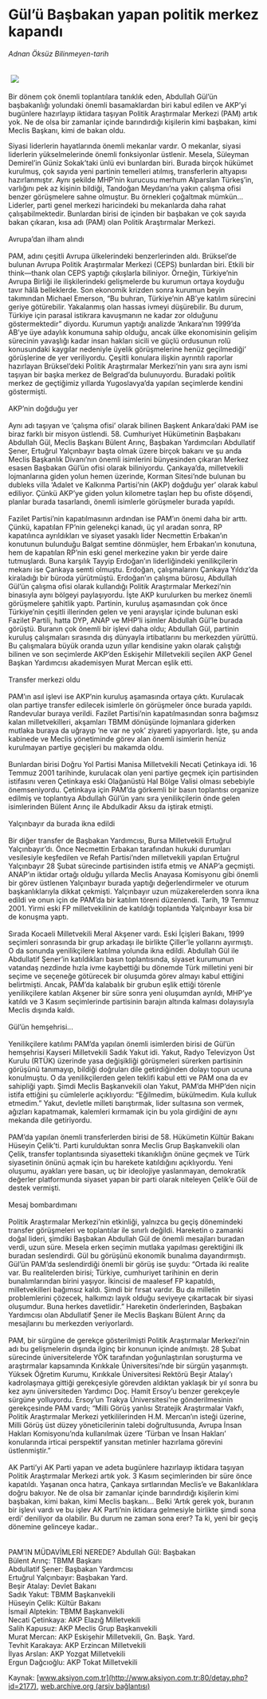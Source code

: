 # Gül’ü Başbakan yapan politik merkez kapandı

*Adnan Öksüz Bilinmeyen-tarih*

<div>
 <font>
  <img border="0" height="1" src="/web/20030901230639im_/http://www.aksiyon.com.tr/images/blank.gif"/>
 </font>
 <font class="content">
  <p>
   <img border="0" hspace="5" src="/web/20030901230639im_/http://www.aksiyon.com.tr/resim/32/32.jpg" vspace="5"/>
  </p>
 </font>
 <font class="content">
  Bir dönem çok önemli toplantılara tanıklık eden, Abdullah Gül’ün başbakanlığı yolundaki önemli basamaklardan biri kabul edilen ve AKP’yi bugünlere hazırlayıp iktidara taşıyan Politik Araştırmalar Merkezi (PAM) artık yok. Ne de olsa bir zamanlar içinde barındırdığı kişilerin kimi başbakan, kimi Meclis Başkanı, kimi de bakan oldu.
 </font>
 <p>
  <font class="content">
   Siyasi liderlerin hayatlarında önemli mekanlar vardır. O mekanlar, siyasi liderlerin yükselmelerinde önemli fonksiyonlar üstlenir. Mesela, Süleyman Demirel’in Güniz Sokak’taki ünlü evi bunlardan biri. Burada birçok hükümet kurulmuş, çok sayıda yeni partinin temelleri atılmış, transferlerin altyapısı hazırlanmıştır. Aynı şekilde MHP’nin kurucusu merhum Alparslan Türkeş’in, varlığını pek az kişinin bildiği, Tandoğan Meydanı’na yakın çalışma ofisi benzer görüşmelere sahne olmuştur. Bu örnekleri çoğaltmak mümkün... Liderler, parti genel merkezi haricindeki bu mekanlarda daha rahat çalışabilmektedir. Bunlardan birisi de içinden bir başbakan ve çok sayıda bakan çıkaran, kısa adı (PAM) olan Politik Araştırmalar Merkezi.
   <br/>
   <br/>
   Avrupa’dan ilham alındı
   <br/>
   <br/>
   PAM, adını çeşitli Avrupa ülkelerindeki benzerlerinden aldı. Brüksel’de bulunan Avrupa Politik Araştırmalar Merkezi (CEPS) bunlardan biri. Etkili bir think—thank olan CEPS yaptığı çıkışlarla biliniyor. Örneğin, Türkiye’nin Avrupa Birliği ile ilişkilerindeki gelişmelerde bu kurumun ortaya koyduğu tavır hâlâ belleklerde. Son ekonomik krizden sonra kurumun beyin takımından Michael Emerson, “Bu buhran, Türkiye’nin AB’ye katılım sürecini geriye götürebilir. Yakalanmış olan hassas ivmeyi düşürebilir. Bu durum, Türkiye için parasal istikrara kavuşmanın ne kadar zor olduğunu göstermektedir” diyordu. Kurumun yaptığı analizde ‘Ankara’nın 1999’da AB’ye üye adaylık konumuna sahip olduğu, ancak ülke ekonomisinin gelişim sürecinin yavaşlığı kadar insan hakları sicili ve güçlü ordusunun rolü konusundaki kaygılar nedeniyle üyelik görüşmelerine henüz geçilmediği’ görüşlerine de yer veriliyordu. Çeşitli konulara ilişkin ayrıntılı raporlar hazırlayan Brüksel’deki Politik Araştırmalar Merkezi’nin yanı sıra aynı ismi taşıyan bir başka merkez de Belgrad’da bulunuyordu. Buradaki politik merkez de geçtiğimiz yıllarda Yugoslavya’da yapılan seçimlerde kendini göstermişti.
   <br/>
   <br/>
   AKP’nin doğduğu yer
   <br/>
   <br/>
   Aynı adı taşıyan ve ‘çalışma ofisi’ olarak bilinen Başkent Ankara’daki PAM ise biraz farklı bir misyon üstlendi. 58. Cumhuriyet Hükümetinin Başbakanı Abdullah Gül, Meclis Başkanı Bülent Arınç, Başbakan Yardımcıları Abdullatif Şener, Ertuğrul Yalçınbayır başta olmak üzere birçok bakanı ve şu anda Meclis Başkanlık Divanı’nın önemli isimlerini bünyesinden çıkaran Merkez esasen Başbakan Gül’ün ofisi olarak biliniyordu. Çankaya’da, milletvekili lojmanlarına giden yolun hemen üzerinde, Korman Sitesi’nde bulunan bu dubleks villa ‘Adalet ve Kalkınma Partisi’nin (AKP) doğduğu yer’ olarak kabul ediliyor. Çünkü AKP’ye giden yolun kilometre taşları hep bu ofiste döşendi, planlar burada tasarlandı, önemli isimlerle görüşmeler burada yapıldı.
   <br/>
   <br/>
   Fazilet Partisi’nin kapatılmasının ardından ise PAM’ın önemi daha bir arttı. Çünkü, kapatılan FP’nin gelenekçi kanadı, üç yıl aradan sonra, RP kapatılınca ayrıldıkları ve siyaset yasaklı lider Necmettin Erbakan’ın konutunun bulunduğu Balgat semtine dönmüşler, hem Erbakan’ın konutuna, hem de kapatılan RP’nin eski genel merkezine yakın bir yerde daire tutmuşlardı. Buna karşılık Tayyip Erdoğan’ın liderliğindeki yenilikçilerin mekanı ise Çankaya semti olmuştu. Erdoğan, çalışmalarını Çankaya Yıldız’da kiraladığı bir büroda yürütmüştü. Erdoğan’ın çalışma bürosu, Abdullah Gül’ün çalışma ofisi olarak kullandığı Politik Araştırmalar Merkezi’nin binasıyla aynı bölgeyi paylaşıyordu. İşte AKP kurulurken bu merkez önemli görüşmelere şahitlik yaptı. Partinin, kuruluş aşamasından çok önce Türkiye’nin çeşitli illerinden gelen ve yeni arayışlar içinde bulunan eski Fazilet Partili, hatta DYP, ANAP ve MHP’li isimler Abdullah Gül’le burada görüştü. Buranın çok önemli bir işlevi daha oldu; Abdullah Gül, partinin kuruluş çalışmaları sırasında dış dünyayla irtibatlarını bu merkezden yürüttü. Bu çalışmalara büyük oranda uzun yıllar kendisine yakın olarak çalıştığı bilinen ve son seçimlerde AKP’den Eskişehir Milletvekili seçilen AKP Genel Başkan Yardımcısı akademisyen Murat Mercan eşlik etti.
   <br/>
   <br/>
   Transfer merkezi oldu
   <br/>
   <br/>
   PAM’ın asıl işlevi ise AKP’nin kuruluş aşamasında ortaya çıktı. Kurulacak olan partiye transfer edilecek isimlerle ön görüşmeler önce burada yapıldı. Randevular buraya verildi. Fazilet Partisi’nin kapatılmasından sonra bağımsız kalan milletvekilleri, akşamları TBMM dönüşünde lojmanlara giderken mutlaka buraya da uğrayıp ‘ne var ne yok’ ziyareti yapıyorlardı. İşte, şu anda kabinede ve Meclis yönetiminde görev alan önemli isimlerin henüz kurulmayan partiye geçişleri bu makamda oldu.
   <br/>
   <br/>
   Bunlardan birisi Doğru Yol Partisi Manisa Milletvekili Necati Çetinkaya idi. 16 Temmuz 2001 tarihinde, kurulacak olan yeni partiye geçmek için partisinden istifasını veren Çetinkaya eski Olağanüstü Hal Bölge Valisi olması sebebiyle önemseniyordu. Çetinkaya için PAM’da görkemli bir basın toplantısı organize edilmiş ve toplantıya Abdullah Gül’ün yanı sıra yenilikçilerin önde gelen isimlerinden Bülent Arınç ile Abdulkadir Aksu da iştirak etmişti.
   <br/>
   <br/>
   Yalçınbayır da burada ikna edildi
   <br/>
   <br/>
   Bir diğer transfer de Başbakan Yardımcısı, Bursa Milletvekili Ertuğrul Yalçınbayır’dı. Önce Necmettin Erbakan tarafından hukuki durumları vesilesiyle keşfedilen ve Refah Partisi’nden milletvekili yapılan Ertuğrul Yalçınbayır 28 Şubat sürecinde partisinden istifa etmiş ve ANAP’a geçmişti. ANAP’ın iktidar ortağı olduğu yıllarda Meclis Anayasa Komisyonu gibi önemli bir görev üstlenen Yalçınbayır burada yaptığı değerlendirmeler ve oturum başkanlıklarıyla dikkat çekmişti. Yalçınbayır uzun müzakerelerden sonra ikna edildi ve onun için de PAM’da bir katılım töreni düzenlendi. Tarih, 19 Temmuz 2001. Yirmi eski FP milletvekilinin de katıldığı toplantıda Yalçınbayır kısa bir de konuşma yaptı.
   <br/>
   <br/>
   Sırada Kocaeli Milletvekili Meral Akşener vardı. Eski İçişleri Bakanı, 1999 seçimleri sonrasında bir grup arkadaşı ile birlikte Çiller’le yollarını ayırmıştı. O da sonunda yenilikçilere katılma yolunda ikna edildi. Abdullah Gül ile Abdullatif Şener’in katıldıkları basın toplantısında, siyaset kurumunun vatandaş nezdinde hızla ivme kaybettiği bu dönemde Türk milletini yeni bir seçime ve seçeneğe götürecek bir oluşumda görev almayı kabul ettiğini belirtmişti. Ancak, PAM’da kalabalık bir grubun eşlik ettiği törenle yenilikçilere katılan Akşener bir süre sonra yeni oluşumdan ayrıldı, MHP’ye katıldı ve 3 Kasım seçimlerinde partisinin barajın altında kalması dolayısıyla Meclis dışında kaldı.
   <br/>
   <br/>
   Gül’ün hemşehrisi...
   <br/>
   <br/>
   Yenilikçilere katılımı PAM’da yapılan önemli isimlerden birisi de Gül’ün hemşehrisi Kayseri Milletvekili Sadık Yakut idi. Yakut, Radyo Televizyon Üst Kurulu (RTÜK) üzerinde yasa değişikliği görüşmeleri sürerken partisinin görüşünü tanımayıp, bildiği doğruları dile getirdiğinden dolayı topun ucuna konulmuştu. O da yenilikçilerden gelen teklifi kabul etti ve PAM ona da ev sahipliği yaptı. Şimdi Meclis Başkanvekili olan Yakut, PAM’da MHP’den niçin istifa ettiğini şu cümlelerle açıklıyordu: “Eğilmedim, bükülmedim. Kula kulluk etmedim.” Yakut, devletle milleti barıştırmak, lider sultasına son vermek, ağızları kapatmamak, kalemleri kırmamak için bu yola girdiğini de aynı mekanda dile getiriyordu.
   <br/>
   <br/>
   PAM’da yapılan önemli transferlerden birisi de 58. Hükümetin Kültür Bakanı Hüseyin Çelik’ti. Parti  kurulduktan sonra Meclis Grup Başkanvekili olan Çelik, transfer toplantısında siyasetteki tıkanıklığın önüne geçmek ve Türk siyasetinin önünü açmak için bu harekete katıldığını açıklıyordu. Yeni oluşumu, ayakları yere basan, uç bir ideolojiye yaslanmayan, demokratik değerler platformunda siyaset yapan bir parti olarak niteleyen Çelik’e Gül de destek vermişti.
   <br/>
   <br/>
   Mesaj bombardımanı
   <br/>
   <br/>
   Politik Araştırmalar Merkezi’nin etkinliği, yalnızca bu geçiş dönemindeki transfer görüşmeleri ve toplantılar ile sınırlı değildi. Hareketin o zamanki doğal lideri, şimdiki Başbakan Abdullah Gül de önemli mesajları buradan verdi, uzun süre. Mesela erken seçimin mutlaka yapılması gerektiğini ilk buradan seslendirdi. Gül bu görüşünü ekonomik bunalıma dayandırmıştı. Gül’ün PAM’da seslendirdiği önemli bir görüş ise şuydu: “Ortada iki realite var. Bu realitelerden birisi; Türkiye, cumhuriyet tarihinin en derin bunalımlarından birini yaşıyor. İkincisi de maalesef FP kapatıldı, milletvekilleri bağımsız kaldı. Şimdi bir fırsat vardır. Bu da milletin problemlerini çözecek, halkımızı layık olduğu seviyeye çıkartacak bir siyasi oluşumdur. Buna herkes davetlidir.” Hareketin önderlerinden, Başbakan Yardımcısı olan Abdullatif Şener ile Meclis Başkanı Bülent Arınç da mesajlarını bu merkezden veriyorlardı.
   <br/>
   <br/>
   PAM, bir sürgüne de gerekçe gösterilmişti Politik Araştırmalar Merkezi’nin adı bu gelişmelerin dışında ilginç bir konunun içinde anılmıştı. 28 Şubat sürecinde üniversitelerde YÖK tarafından yoğunlaştırılan soruşturma ve araştırmalar kapsamında Kırıkkale Üniversitesi’nde bir sürgün yaşanmıştı. Yüksek Öğretim Kurumu, Kırıkkale Üniversitesi Rektörü Beşir Atalay’ı kadrolaşmaya gittiği gerekçesiyle görevden aldıktan yaklaşık bir yıl sonra bu kez aynı üniversiteden Yardımcı Doç. Hamit Ersoy’u benzer gerekçeyle sürgüne yolluyordu. Ersoy’un Trakya Üniversitesi’ne gönderilmesinin gerekçesinde PAM vardı; “Milli Görüş yanlısı Stratejik Araştırmalar Vakfı, Politik Araştırmalar Merkezi yetkililerinden H.M. Mercan’ın isteği üzerine, Milli Görüş üst düzey yöneticilerinin talebi doğrultusunda, Avrupa İnsan Hakları Komisyonu’nda kullanılmak üzere ‘Türban ve İnsan Hakları’ konularında irticai perspektif yansıtan metinler hazırlama görevini üstlenmiştir.”
   <br/>
   <br/>
   AK Parti’yi AK Parti yapan ve adeta bugünlere hazırlayıp iktidara taşıyan Politik Araştırmalar Merkezi artık yok. 3 Kasım seçimlerinden bir süre önce kapatıldı. Yaşanan onca hatıra, Çankaya sırtlarından Meclis’e ve Bakanlıklara doğru bakıyor. Ne de olsa bir zamanlar içinde barındırdığı kişilerin kimi başbakan, kimi bakan, kimi Meclis başkanı... Belki ‘Artık gerek yok, buranın bir işlevi vardı ve bu işlev AK Parti’nin iktidara gelmesiyle birlikte şimdi sona erdi’ deniliyor da olabilir. Bu durum ne zaman sona erer?  Ta ki, yeni bir geçiş dönemine gelinceye kadar..
   <br/>
   <br/>
   <br/>
   PAM’IN MÜDAVİMLERİ NEREDE?  Abdullah Gül: Başbakan
   <br/>
   Bülent Arınç: TBMM Başkanı
   <br/>
   Abdullatif Şener: Başbakan Yardımcısı
   <br/>
   Ertuğrul Yalçınbayır: Başbakan Yard.
   <br/>
   Beşir Atalay: Devlet Bakanı
   <br/>
   Sadık Yakut: TBMM Başkanvekili
   <br/>
   Hüseyin Çelik: Kültür Bakanı
   <br/>
   İsmail Alptekin: TBMM Başkanvekili
   <br/>
   Necati Çetinkaya: AKP Elazığ Milletvekili
   <br/>
   Salih Kapusuz: AKP Meclis Grup Başkanvekili
   <br/>
   Murat Mercan: AKP Eskişehir Milletvekili, Gn. Başk. Yard.
   <br/>
   Tevhit Karakaya: AKP Erzincan Milletvekili
   <br/>
   İlyas Arslan: AKP Yozgat Milletvekili
   <br/>
   Ergun Dağcıoğlu: AKP Tokat Milletvekili
   <br/>
  </font>
 </p>
</div>


Kaynak: [www.aksiyon.com.tr](http://www.aksiyon.com.tr:80/detay.php?id=2177), [web.archive.org (arşiv bağlantısı)](http://web.archive.org/web/20030901230639/http://www.aksiyon.com.tr:80/detay.php?id=2177)
